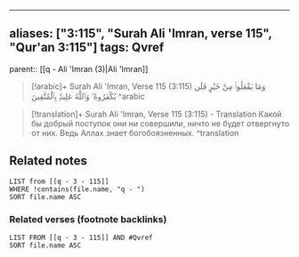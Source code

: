 
---
aliases: ["3:115", "Surah Ali 'Imran, verse 115", "Qur'an 3:115"]
tags: Qvref
---

parent:: [[q - Ali 'Imran (3)|Ali 'Imran]]

> [!arabic]+ Surah Ali 'Imran, Verse 115 (3:115)
> <span class="quran-arabic">وَمَا يَفْعَلُوا۟ مِنْ خَيْرٍ فَلَن يُكْفَرُوهُ ۗ وَٱللَّهُ عَلِيمٌۢ بِٱلْمُتَّقِينَ</span>
^arabic

> [!translation]+ Surah Ali 'Imran, Verse 115 (3:115) - Translation
> Какой бы добрый поступок они ни совершили, ничто не будет отвергнуто от них. Ведь Аллах знает богобоязненных.
^translation



## Related notes
```dataview
LIST from [[q - 3 - 115]]
WHERE !contains(file.name, "q - ")
SORT file.name ASC
```

### Related verses (footnote backlinks)
```dataview
LIST FROM [[q - 3 - 115]] AND #Qvref
SORT file.name ASC
```

